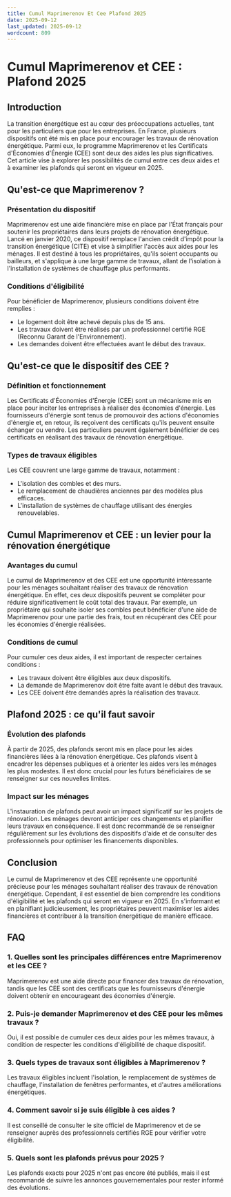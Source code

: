 ```yaml
---
title: Cumul Maprimerenov Et Cee Plafond 2025
date: 2025-09-12
last_updated: 2025-09-12
wordcount: 809
---
```


# Cumul Maprimerenov et CEE : Plafond 2025

## Introduction

La transition énergétique est au cœur des préoccupations actuelles, tant pour les particuliers que pour les entreprises. En France, plusieurs dispositifs ont été mis en place pour encourager les travaux de rénovation énergétique. Parmi eux, le programme Maprimerenov et les Certificats d'Économies d'Énergie (CEE) sont deux des aides les plus significatives. Cet article vise à explorer les possibilités de cumul entre ces deux aides et à examiner les plafonds qui seront en vigueur en 2025.

## Qu'est-ce que Maprimerenov ?

### Présentation du dispositif

Maprimerenov est une aide financière mise en place par l'État français pour soutenir les propriétaires dans leurs projets de rénovation énergétique. Lancé en janvier 2020, ce dispositif remplace l'ancien crédit d'impôt pour la transition énergétique (CITE) et vise à simplifier l'accès aux aides pour les ménages. Il est destiné à tous les propriétaires, qu'ils soient occupants ou bailleurs, et s'applique à une large gamme de travaux, allant de l'isolation à l'installation de systèmes de chauffage plus performants.

### Conditions d'éligibilité

Pour bénéficier de Maprimerenov, plusieurs conditions doivent être remplies :
- Le logement doit être achevé depuis plus de 15 ans.
- Les travaux doivent être réalisés par un professionnel certifié RGE (Reconnu Garant de l'Environnement).
- Les demandes doivent être effectuées avant le début des travaux.

## Qu'est-ce que le dispositif des CEE ?

### Définition et fonctionnement

Les Certificats d'Économies d'Énergie (CEE) sont un mécanisme mis en place pour inciter les entreprises à réaliser des économies d'énergie. Les fournisseurs d'énergie sont tenus de promouvoir des actions d'économies d'énergie et, en retour, ils reçoivent des certificats qu'ils peuvent ensuite échanger ou vendre. Les particuliers peuvent également bénéficier de ces certificats en réalisant des travaux de rénovation énergétique.

### Types de travaux éligibles

Les CEE couvrent une large gamme de travaux, notamment :
- L'isolation des combles et des murs.
- Le remplacement de chaudières anciennes par des modèles plus efficaces.
- L'installation de systèmes de chauffage utilisant des énergies renouvelables.

## Cumul Maprimerenov et CEE : un levier pour la rénovation énergétique

### Avantages du cumul

Le cumul de Maprimerenov et des CEE est une opportunité intéressante pour les ménages souhaitant réaliser des travaux de rénovation énergétique. En effet, ces deux dispositifs peuvent se compléter pour réduire significativement le coût total des travaux. Par exemple, un propriétaire qui souhaite isoler ses combles peut bénéficier d'une aide de Maprimerenov pour une partie des frais, tout en récupérant des CEE pour les économies d'énergie réalisées.

### Conditions de cumul

Pour cumuler ces deux aides, il est important de respecter certaines conditions :
- Les travaux doivent être éligibles aux deux dispositifs.
- La demande de Maprimerenov doit être faite avant le début des travaux.
- Les CEE doivent être demandés après la réalisation des travaux.

## Plafond 2025 : ce qu'il faut savoir

### Évolution des plafonds

À partir de 2025, des plafonds seront mis en place pour les aides financières liées à la rénovation énergétique. Ces plafonds visent à encadrer les dépenses publiques et à orienter les aides vers les ménages les plus modestes. Il est donc crucial pour les futurs bénéficiaires de se renseigner sur ces nouvelles limites.

### Impact sur les ménages

L'instauration de plafonds peut avoir un impact significatif sur les projets de rénovation. Les ménages devront anticiper ces changements et planifier leurs travaux en conséquence. Il est donc recommandé de se renseigner régulièrement sur les évolutions des dispositifs d'aide et de consulter des professionnels pour optimiser les financements disponibles.

## Conclusion

Le cumul de Maprimerenov et des CEE représente une opportunité précieuse pour les ménages souhaitant réaliser des travaux de rénovation énergétique. Cependant, il est essentiel de bien comprendre les conditions d'éligibilité et les plafonds qui seront en vigueur en 2025. En s'informant et en planifiant judicieusement, les propriétaires peuvent maximiser les aides financières et contribuer à la transition énergétique de manière efficace.

## FAQ

### 1. Quelles sont les principales différences entre Maprimerenov et les CEE ?

Maprimerenov est une aide directe pour financer des travaux de rénovation, tandis que les CEE sont des certificats que les fournisseurs d'énergie doivent obtenir en encourageant des économies d'énergie.

### 2. Puis-je demander Maprimerenov et des CEE pour les mêmes travaux ?

Oui, il est possible de cumuler ces deux aides pour les mêmes travaux, à condition de respecter les conditions d'éligibilité de chaque dispositif.

### 3. Quels types de travaux sont éligibles à Maprimerenov ?

Les travaux éligibles incluent l'isolation, le remplacement de systèmes de chauffage, l'installation de fenêtres performantes, et d'autres améliorations énergétiques.

### 4. Comment savoir si je suis éligible à ces aides ?

Il est conseillé de consulter le site officiel de Maprimerenov et de se renseigner auprès des professionnels certifiés RGE pour vérifier votre éligibilité.

### 5. Quels sont les plafonds prévus pour 2025 ?

Les plafonds exacts pour 2025 n'ont pas encore été publiés, mais il est recommandé de suivre les annonces gouvernementales pour rester informé des évolutions.